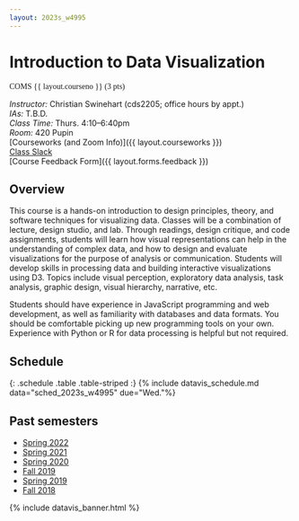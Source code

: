 ```yaml
---
layout: 2023s_w4995
---
```


<div id="idv-banner"></div>

# Introduction to Data Visualization

<span style="font-family: Jost">COMS {{ layout.courseno }} (3 pts)</span>

_Instructor:_ Christian Swinehart (cds2205; office hours by appt.)<br>
_IAs:_ T.B.D.<br>
_Class Time:_ Thurs. 4:10–6:40pm<br>
_Room:_ 420 Pupin<br>
[Courseworks (and Zoom Info)]({{ layout.courseworks }})<br>
[Class Slack](https://columbiaviz-sp23.slack.com)<br>
[Course Feedback Form]({{ layout.forms.feedback }})

## Overview

This course is a hands-on introduction to design principles, theory, and software techniques for visualizing data. Classes will be a combination of lecture, design studio, and lab. Through readings, design critique, and code assignments, students will learn how visual representations can help in the understanding of complex data, and how to design and evaluate visualizations for the purpose of analysis or communication. Students will develop skills in processing data and building interactive visualizations using D3. Topics include visual perception, exploratory data analysis, task analysis, graphic design, visual hierarchy, narrative, etc.

Students should have experience in JavaScript programming and web development, as well as familiarity with databases and data formats. You should be comfortable picking up new programming tools on your own. Experience with Python or R for data processing is helpful but not required.

## Schedule

{: .schedule .table .table-striped :}
{% include datavis_schedule.md data="sched_2023s_w4995" due="Wed."%}

## Past semesters

- [Spring 2022](/2022s_w4995/)
- [Spring 2021](/2021s_w4995/)
- [Spring 2020](/2020s_w4995/)
- [Fall 2019](/2019f_w4995/)
- [Spring 2019](/2019s_w4995)
- [Fall 2018](/2018f_w4995)

{% include datavis_banner.html %}
